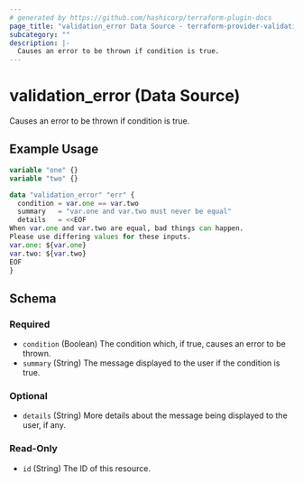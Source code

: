 ```yaml
---
# generated by https://github.com/hashicorp/terraform-plugin-docs
page_title: "validation_error Data Source - terraform-provider-validation"
subcategory: ""
description: |-
  Causes an error to be thrown if condition is true.
---
```


# validation_error (Data Source)

Causes an error to be thrown if condition is true.

## Example Usage

```terraform
variable "one" {}
variable "two" {}

data "validation_error" "err" {
  condition = var.one == var.two
  summary   = "var.one and var.two must never be equal"
  details   = <<EOF
When var.one and var.two are equal, bad things can happen.
Please use differing values for these inputs.
var.one: ${var.one}
var.two: ${var.two}
EOF
}
```

<!-- schema generated by tfplugindocs -->
## Schema

### Required

- `condition` (Boolean) The condition which, if true, causes an error to be thrown.
- `summary` (String) The message displayed to the user if the condition is true.

### Optional

- `details` (String) More details about the message being displayed to the user, if any.

### Read-Only

- `id` (String) The ID of this resource.
